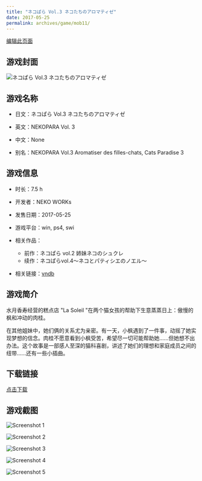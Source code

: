 ```yaml
---
title: "ネコぱら Vol.3 ネコたちのアロマティゼ"
date: 2017-05-25
permalink: archives/game/mob11/
---
```

[编辑此页面](https://github.com/ACG-3/ADV3-source/blob/main/source/_posts/%E3%83%8D%E3%82%B3%E3%81%B1%E3%82%89%20Vol.3%20%E3%83%8D%E3%82%B3%E3%81%9F%E3%81%A1%E3%81%AE%E3%82%A2%E3%83%AD%E3%83%9E%E3%83%86%E3%82%A3%E3%82%BC.md)

## 游戏封面

![ネコぱら Vol.3 ネコたちのアロマティゼ](https://pan.timero.xyz/d/onedrive/img_lib_001/%E3%83%8D%E3%82%B3%E3%81%B1%E3%82%89%20Vol.3%20%E3%83%8D%E3%82%B3%E3%81%9F%E3%81%A1%E3%81%AE%E3%82%A2%E3%83%AD%E3%83%9E%E3%83%86%E3%82%A3%E3%82%BC_cover.avif)


## 游戏名称

- 日文：ネコぱら Vol.3 ネコたちのアロマティゼ
- 英文：NEKOPARA Vol. 3
- 中文：None

- 别名：NEKOPARA Vol.3 Aromatiser des filles-chats, Cats Paradise 3


## 游戏信息

- 时长：7.5 h
- 开发者：NEKO WORKs
- 发售日期：2017-05-25
- 游戏平台：win, ps4, swi
- 相关作品：
   - 前作：ネコぱら vol.2 姉妹ネコのシュクレ
   - 续作：ネコぱらvol.4～ネコとパティシエのノエル～

- 相关链接：[vndb](https://vndb.org/v19385)


## 游戏简介

水月香寿经营的糕点店 "La Soleil "在两个猫女孩的帮助下生意蒸蒸日上：傲慢的枫和冲动的肉桂。

在其他姐妹中，她们俩的关系尤为亲密。有一天，小枫遇到了一件事，动摇了她实现梦想的信念。肉桂不愿意看到小枫受苦，希望尽一切可能帮助她......但她想不出办法。这个故事是一部感人至深的猫科喜剧，讲述了她们的理想和家庭成员之间的纽带......还有一些小插曲。




## 下载链接

[点击下载](https://pan.timero.xyz/onedrive/adv_lib_001/%E3%83%8D%E3%82%B3%E3%81%B1%E3%82%89%20Vol.3%20%E3%83%8D%E3%82%B3%E3%81%9F%E3%81%A1%E3%81%AE%E3%82%A2%E3%83%AD%E3%83%9E%E3%83%86%E3%82%A3%E3%82%BC)


## 游戏截图


![Screenshot 1](https://pan.timero.xyz/d/onedrive/img_lib_001/%E3%83%8D%E3%82%B3%E3%81%B1%E3%82%89%20Vol.3%20%E3%83%8D%E3%82%B3%E3%81%9F%E3%81%A1%E3%81%AE%E3%82%A2%E3%83%AD%E3%83%9E%E3%83%86%E3%82%A3%E3%82%BC_Screenshot_1.avif)

![Screenshot 2](https://pan.timero.xyz/d/onedrive/img_lib_001/%E3%83%8D%E3%82%B3%E3%81%B1%E3%82%89%20Vol.3%20%E3%83%8D%E3%82%B3%E3%81%9F%E3%81%A1%E3%81%AE%E3%82%A2%E3%83%AD%E3%83%9E%E3%83%86%E3%82%A3%E3%82%BC_Screenshot_2.avif)

![Screenshot 3](https://pan.timero.xyz/d/onedrive/img_lib_001/%E3%83%8D%E3%82%B3%E3%81%B1%E3%82%89%20Vol.3%20%E3%83%8D%E3%82%B3%E3%81%9F%E3%81%A1%E3%81%AE%E3%82%A2%E3%83%AD%E3%83%9E%E3%83%86%E3%82%A3%E3%82%BC_Screenshot_3.avif)

![Screenshot 4](https://pan.timero.xyz/d/onedrive/img_lib_001/%E3%83%8D%E3%82%B3%E3%81%B1%E3%82%89%20Vol.3%20%E3%83%8D%E3%82%B3%E3%81%9F%E3%81%A1%E3%81%AE%E3%82%A2%E3%83%AD%E3%83%9E%E3%83%86%E3%82%A3%E3%82%BC_Screenshot_4.avif)

![Screenshot 5](https://pan.timero.xyz/d/onedrive/img_lib_001/%E3%83%8D%E3%82%B3%E3%81%B1%E3%82%89%20Vol.3%20%E3%83%8D%E3%82%B3%E3%81%9F%E3%81%A1%E3%81%AE%E3%82%A2%E3%83%AD%E3%83%9E%E3%83%86%E3%82%A3%E3%82%BC_Screenshot_5.avif)

